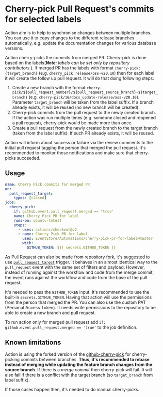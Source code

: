 # Cherry-pick Pull Request's commits for selected labels

Action aim is to help to synchronise changes between multiple branches. You can use it to copy changes to the different release branches automatically, e.g. update the documentation changes for various database versions.

Action cherry-picks the commits from merged PR. Cherry-pick is done based on the labels(_**Note**: labels can be set only by repository contributors._). If merged PR has the labels with format `cherry-pick:{target_branch}` (e.g. `cherry_pick:release/oss-v20.10`) then for each label it will create the follow up pull request. It will do that doing following steps:

1. Create a new branch with the format `cherry-pick/${pull_request_number}/${pull_request_source_branch}-${target_branch}` (e.g. `cherry-pick/16/docs_update-release/oss-v20.10`). Parameter `target_branch` will be taken from the label suffix. If a branch already exists, it will be reused (no new branch will be created).
2. Cherry-pick commits from the pull request to the newly created branch. If the action was run multiple times (e.g. someone closed and reopened a pull request), cherry-pick would be made more than once.
3. Create a pull request from the newly created branch to the target branch (taken from the label suffix). If such PR already exists, it will be reused.

Action will inform about success or failure via the review comments to the initial pull request tagging the person that merged the pull request. It's recommended to monitor those notifications and make sure that cherry-picks succeeded.

## Usage

``` yaml
name: Cherry Pick commits for merged PR
on:
  pull_request_target:
    types: [closed]
jobs:
  cherry_pick:
    if: github.event.pull_request.merged == 'true'
    name: Cherry Pick PR for label
    runs-on: ubuntu-latest
    steps:
      - uses: actions/checkout@v2
      - name: Cherry Pick PR for label
        uses: EventStore/Automations/cherry-pick-pr-for-label@master
        with:
          GITHUB_TOKEN: ${{ secrets.GITHUB_TOKEN }}
```

As Pull Request can also be made from repository fork, it's suggested to use [`pull_request_target`](https://github.blog/2020-08-03-github-actions-improvements-for-fork-and-pull-request-workflows/) trigger. It behaves in an almost identical way to the `pull_request` event with the same set of filters and payload. However, instead of running against the workflow and code from the merge commit, the event runs against the workflow and code from the base of the pull request.  

It's needed to pass the `GITHUB_TOKEN` input. It's recommended to use the built-in `secrets.GITHUB_TOKEN`. Having that action will use the permissions from the person that merged the PR. You can also use the custom PAT (Personal Access Token). It needs write permissions to the repository to be able to create a new branch and pull request.

To run action only for merged pull request add `if: github.event.pull_request.merged == 'true'` to the job definition.

## Known limitations

Action is using the forked version of the [github-cherry-pick](https://github.com/tibdex/github-cherry-pick/) for cherry-picking commits between branches. **Thus, it's recommended to rebase instead of merging while updating the feature branch changes from the source branch**. If there is a *merge commit* then cherry-pick will fail. It will also fail if there is a conflict with the target branch (so `target_branch` from label suffix).

If those cases happen then, it's needed to do manual cherry-picks. 